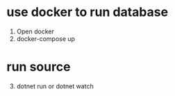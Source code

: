 # use docker to run database
1. Open docker
2. docker-compose up
# run source
3. dotnet run or dotnet watch

